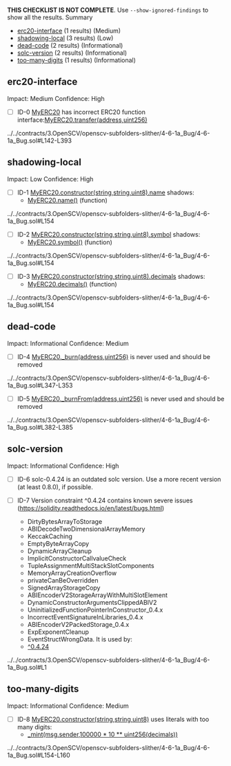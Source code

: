 **THIS CHECKLIST IS NOT COMPLETE**. Use `--show-ignored-findings` to show all the results.
Summary
 - [erc20-interface](#erc20-interface) (1 results) (Medium)
 - [shadowing-local](#shadowing-local) (3 results) (Low)
 - [dead-code](#dead-code) (2 results) (Informational)
 - [solc-version](#solc-version) (2 results) (Informational)
 - [too-many-digits](#too-many-digits) (1 results) (Informational)
## erc20-interface
Impact: Medium
Confidence: High
 - [ ] ID-0
[MyERC20](../../contracts/3.OpenSCV/openscv-subfolders-slither/4-6-1a_Bug/4-6-1a_Bug.sol#L142-L393) has incorrect ERC20 function interface:[MyERC20.transfer(address,uint256)](../../contracts/3.OpenSCV/openscv-subfolders-slither/4-6-1a_Bug/4-6-1a_Bug.sol#L218-L221)

../../contracts/3.OpenSCV/openscv-subfolders-slither/4-6-1a_Bug/4-6-1a_Bug.sol#L142-L393


## shadowing-local
Impact: Low
Confidence: High
 - [ ] ID-1
[MyERC20.constructor(string,string,uint8).name](../../contracts/3.OpenSCV/openscv-subfolders-slither/4-6-1a_Bug/4-6-1a_Bug.sol#L154) shadows:
	- [MyERC20.name()](../../contracts/3.OpenSCV/openscv-subfolders-slither/4-6-1a_Bug/4-6-1a_Bug.sol#L165-L167) (function)

../../contracts/3.OpenSCV/openscv-subfolders-slither/4-6-1a_Bug/4-6-1a_Bug.sol#L154


 - [ ] ID-2
[MyERC20.constructor(string,string,uint8).symbol](../../contracts/3.OpenSCV/openscv-subfolders-slither/4-6-1a_Bug/4-6-1a_Bug.sol#L154) shadows:
	- [MyERC20.symbol()](../../contracts/3.OpenSCV/openscv-subfolders-slither/4-6-1a_Bug/4-6-1a_Bug.sol#L173-L175) (function)

../../contracts/3.OpenSCV/openscv-subfolders-slither/4-6-1a_Bug/4-6-1a_Bug.sol#L154


 - [ ] ID-3
[MyERC20.constructor(string,string,uint8).decimals](../../contracts/3.OpenSCV/openscv-subfolders-slither/4-6-1a_Bug/4-6-1a_Bug.sol#L154) shadows:
	- [MyERC20.decimals()](../../contracts/3.OpenSCV/openscv-subfolders-slither/4-6-1a_Bug/4-6-1a_Bug.sol#L189-L191) (function)

../../contracts/3.OpenSCV/openscv-subfolders-slither/4-6-1a_Bug/4-6-1a_Bug.sol#L154


## dead-code
Impact: Informational
Confidence: Medium
 - [ ] ID-4
[MyERC20._burn(address,uint256)](../../contracts/3.OpenSCV/openscv-subfolders-slither/4-6-1a_Bug/4-6-1a_Bug.sol#L347-L353) is never used and should be removed

../../contracts/3.OpenSCV/openscv-subfolders-slither/4-6-1a_Bug/4-6-1a_Bug.sol#L347-L353


 - [ ] ID-5
[MyERC20._burnFrom(address,uint256)](../../contracts/3.OpenSCV/openscv-subfolders-slither/4-6-1a_Bug/4-6-1a_Bug.sol#L382-L385) is never used and should be removed

../../contracts/3.OpenSCV/openscv-subfolders-slither/4-6-1a_Bug/4-6-1a_Bug.sol#L382-L385


## solc-version
Impact: Informational
Confidence: High
 - [ ] ID-6
solc-0.4.24 is an outdated solc version. Use a more recent version (at least 0.8.0), if possible.

 - [ ] ID-7
Version constraint ^0.4.24 contains known severe issues (https://solidity.readthedocs.io/en/latest/bugs.html)
	- DirtyBytesArrayToStorage
	- ABIDecodeTwoDimensionalArrayMemory
	- KeccakCaching
	- EmptyByteArrayCopy
	- DynamicArrayCleanup
	- ImplicitConstructorCallvalueCheck
	- TupleAssignmentMultiStackSlotComponents
	- MemoryArrayCreationOverflow
	- privateCanBeOverridden
	- SignedArrayStorageCopy
	- ABIEncoderV2StorageArrayWithMultiSlotElement
	- DynamicConstructorArgumentsClippedABIV2
	- UninitializedFunctionPointerInConstructor_0.4.x
	- IncorrectEventSignatureInLibraries_0.4.x
	- ABIEncoderV2PackedStorage_0.4.x
	- ExpExponentCleanup
	- EventStructWrongData.
It is used by:
	- [^0.4.24](../../contracts/3.OpenSCV/openscv-subfolders-slither/4-6-1a_Bug/4-6-1a_Bug.sol#L1)

../../contracts/3.OpenSCV/openscv-subfolders-slither/4-6-1a_Bug/4-6-1a_Bug.sol#L1


## too-many-digits
Impact: Informational
Confidence: Medium
 - [ ] ID-8
[MyERC20.constructor(string,string,uint8)](../../contracts/3.OpenSCV/openscv-subfolders-slither/4-6-1a_Bug/4-6-1a_Bug.sol#L154-L160) uses literals with too many digits:
	- [_mint(msg.sender,100000 * 10 ** uint256(decimals))](../../contracts/3.OpenSCV/openscv-subfolders-slither/4-6-1a_Bug/4-6-1a_Bug.sol#L159)

../../contracts/3.OpenSCV/openscv-subfolders-slither/4-6-1a_Bug/4-6-1a_Bug.sol#L154-L160


